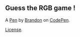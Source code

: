 Guess the RGB game !
--------------------


A [Pen](https://codepen.io/MindTricksXCII/pen/RQNpqv) by [Brandon](https://codepen.io/MindTricksXCII) on [CodePen](https://codepen.io).

[License](https://codepen.io/MindTricksXCII/pen/RQNpqv/license).